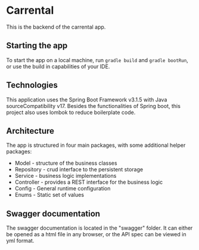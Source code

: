 # Carrental

This is the backend of the carrental app.

## Starting the app

To start the app on a local machine, run `gradle build` and `gradle bootRun`, or use the build in capabilities of your
IDE.

## Technologies

This application uses the Spring Boot Framework v3.1.5 with Java sourceCompatibility v17.
Besides the functionalities of Spring boot, this project also uses lombok to reduce boilerplate code.

## Architecture

The app is structured in four main packages, with some additional helper packages:

- Model - structure of the business classes
- Repository - crud interface to the persistent storage
- Service - business logic implementations
- Controller - provides a REST interface for the business logic
- Config - General runtime configuration
- Enums - Static set of values

## Swagger documentation

The swagger documentation is located in the "swagger" folder.
It can either be opened as a html file in any browser, or the API spec can be viewed in yml format.
